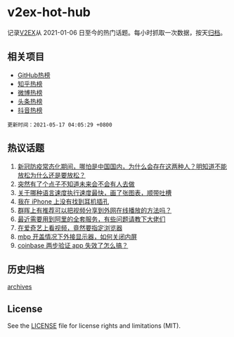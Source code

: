 # v2ex-hot-hub

 记录[V2EX](https://www.v2ex.com/)从 2021-01-06 日至今的热门话题。每小时抓取一次数据，按天[归档](archives)。
 
 ## 相关项目

- [GitHub热榜](https://github.com/snaildev/github-hot-hub)
- [知乎热榜](https://github.com/snaildev/zhihu-hot-hub)
- [微博热榜](https://github.com/snaildev/weibo-hot-hub)
- [头条热榜](https://github.com/snaildev/toutiao-hot-hub)
- [抖音热榜](https://github.com/snaildev/douyin-hot-hub)


 `更新时间：2021-05-17 04:05:29 +0800`

## 热议话题

1. [新冠防疫常态化期间，哪怕是中国国内，为什么会存在这两种人？明知道不能放松为什么还是要放松？](https://www.v2ex.com/t/777299)
1. [突然有了个点子不知道未来会不会有人去做](https://www.v2ex.com/t/777207)
1. [关于哪种语言速度执行速度最快，画了张图表，顺带吐槽](https://www.v2ex.com/t/777179)
1. [我在 iPhone 上没有找到耳机插孔](https://www.v2ex.com/t/777185)
1. [群晖上有推荐可以把视频分享到外网在线播放的方法吗？](https://www.v2ex.com/t/777222)
1. [最近需要用到阿里的全套服务，有些问题请教下大佬们](https://www.v2ex.com/t/777269)
1. [在爱奇艺上看视频，竟然要指定浏览器](https://www.v2ex.com/t/777189)
1. [mbp 开盖情况下外接显示器，如何关闭内屏](https://www.v2ex.com/t/777227)
1. [coinbase 两步验证 app 失效了怎么搞？](https://www.v2ex.com/t/777188)

## 历史归档

[archives](archives)

## License

See the [LICENSE](LICENSE) file for license rights and limitations (MIT).
